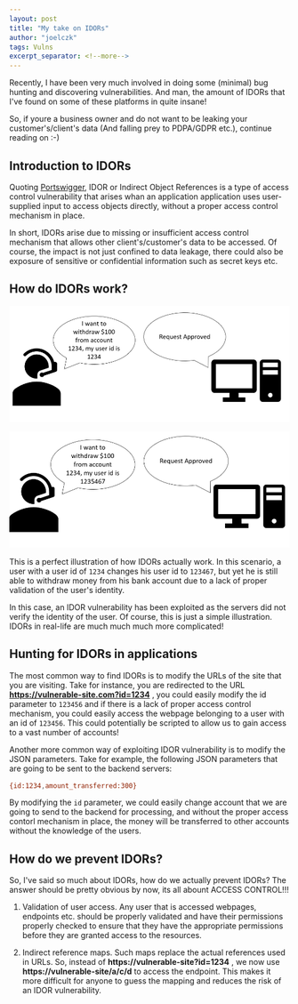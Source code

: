 ```yaml
---
layout: post
title: "My take on IDORs"
author: "joelczk"
tags: Vulns
excerpt_separator: <!--more-->
---
```


Recently, I have been very much involved in doing some (minimal) bug hunting and discovering vulnerabilities. And man, the amount of IDORs that I've found on some of these platforms in quite insane!

So, if youre a business owner and do not want to be leaking your customer's/client's data (And falling prey to PDPA/GDPR etc.), continue reading on :-)

<!--more-->

## Introduction to IDORs

Quoting [Portswigger](https://portswigger.net/web-security/access-control/idor), IDOR or Indirect Object References is a type of access control vulnerability that arises whan an application application uses user-supplied input to access objects directly, without a proper access control mechanism in place.

In short, IDORs arise due to missing or insufficient access control mechanism that allows other client's/customer's data to be accessed. Of course, the impact is not just confined to data leakage, there could also be exposure of sensitive or confidential information such as secret keys etc.

## How do IDORs work?

![IDOR illustration](../assets/idor/idor_illustration.png)

![IDOR illustration](./assets/idor/idor_illustration_1.png)

This is a perfect illustration of how IDORs actually work. In this scenario, a user with a user id of `1234` changes his user id to `123467`, but yet he is still able to withdraw money from his bank account due to a lack of proper validation of the user's identity. 

In this case, an IDOR vulnerability has been exploited as the servers did not verify the identity of the user. Of course, this is just a simple illustration. IDORs in real-life are much much much more complicated!

## Hunting for IDORs in applications

The most common way to find IDORs is to modify the URLs of the site that you are visiting. Take for instance, you are redirected to the URL **https://vulnerable-site.com?id=1234** , you could easily modify the id parameter to `123456` and if there is a lack of proper access control mechanism, you could easily access the webpage belonging to a user with an id of `123456`. This could potentially be scripted to allow us to gain access to a vast number of accounts!

Another more common way of exploiting IDOR vulnerability is to modify the JSON parameters. Take for example, the following JSON parameters that are going to be sent to the backend servers:
```bash
{id:1234,amount_transferred:300}
```
By modifying the `id` parameter, we could easily change account that we are going to send to the backend for processing, and without the proper access contorl mechanism in place, the money will be transferred to other accounts without the knowledge of the users. 

## How do we prevent IDORs?

So, I've said so much about IDORs, how do we actually prevent IDORs? The answer should be pretty obvious by now, its all abount ACCESS CONTROL!!!

1. Validation of user access. Any user that is accessed webpages, endpoints etc. should be properly validated and have their permissions properly checked to ensure that they have the appropriate permissions before they are granted access to the resources.

2. Indirect reference maps. Such maps replace the actual references used in URLs. So, instead of **https://vulnerable-site?id=1234** , we now use **https://vulnerable-site/a/c/d** to access the endpoint. This makes it more difficult for anyone to guess the mapping and reduces the risk of an IDOR vulnerability.
